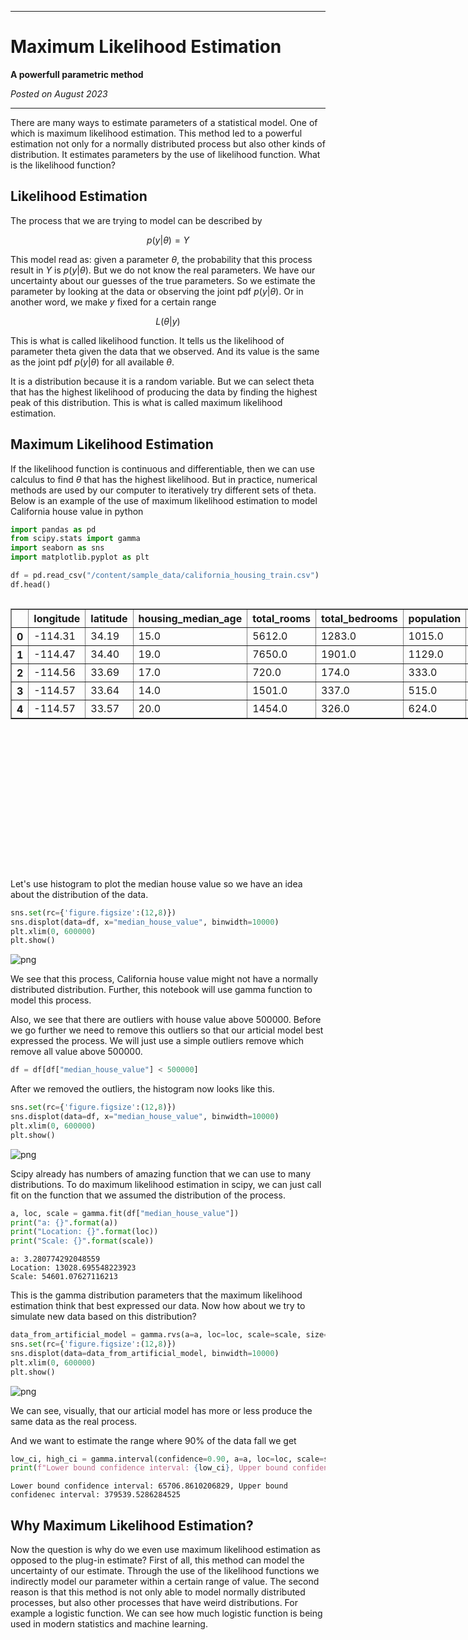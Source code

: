 <script type="text/x-mathjax-config">
    MathJax.Hub.Config({
        tex2jax: {
        skipTags: ['script', 'noscript', 'style', 'textarea', 'pre'],
        inlineMath: [['$','$']]
        }
    });
    </script>
      
<script type="text/javascript" async src="https://cdn.mathjax.org/mathjax/latest/MathJax.js?config=TeX-MML-AM_CHTML"> </script>

***

# Maximum Likelihood Estimation

**A powerfull parametric method**

*Posted on August 2023*

***

There are many ways to estimate parameters of a statistical model. One of which is maximum likelihood estimation. This method led to a powerful estimation not only for a normally distributed process but also other kinds of distribution. It estimates parameters by the use of likelihood function. What is the likelihood function?

## Likelihood Estimation

The process that we are trying to model can be described by

$$p(y|\theta{}) = Y$$

This model read as: given a parameter $\theta{}$, the probability that this process result in $Y$ is $p(y|\theta{})$. But we do not know the real parameters. We have our uncertainty about our guesses of the true parameters. So we estimate the parameter by looking at the data or observing the joint pdf $p(y|\theta{})$. Or in another word, we make $y$ fixed for a certain range

$$L(\theta{}|y)$$

This is what is called likelihood function. It tells us the likelihood of parameter theta given the data that we observed. And its value is the same as the joint pdf $p(y|\theta{})$ for all available $\theta{}$.

It is a distribution because it is a random variable. But we can select theta that has the highest likelihood of producing the data by finding the highest peak of this distribution. This is what is called maximum likelihood estimation.

## Maximum Likelihood Estimation

If the likelihood function is continuous and differentiable, then we can use calculus to find $\theta{}$ that has the highest likelihood. But in practice, numerical methods are used by our computer to iteratively try different sets of theta. Below is an example of the use of maximum likelihood estimation to model California house value in python


```python
import pandas as pd
from scipy.stats import gamma
import seaborn as sns
import matplotlib.pyplot as plt
```


```python
df = pd.read_csv("/content/sample_data/california_housing_train.csv")
df.head()
```





  <div id="df-d6720a3a-3cda-4777-a5ad-733b366c9955" class="colab-df-container">
    <div>
<style scoped>
    .dataframe tbody tr th:only-of-type {
        vertical-align: middle;
    }

    .dataframe tbody tr th {
        vertical-align: top;
    }

    .dataframe thead th {
        text-align: right;
    }
</style>
<table border="1" class="dataframe">
  <thead>
    <tr style="text-align: right;">
      <th></th>
      <th>longitude</th>
      <th>latitude</th>
      <th>housing_median_age</th>
      <th>total_rooms</th>
      <th>total_bedrooms</th>
      <th>population</th>
      <th>households</th>
      <th>median_income</th>
      <th>median_house_value</th>
    </tr>
  </thead>
  <tbody>
    <tr>
      <th>0</th>
      <td>-114.31</td>
      <td>34.19</td>
      <td>15.0</td>
      <td>5612.0</td>
      <td>1283.0</td>
      <td>1015.0</td>
      <td>472.0</td>
      <td>1.4936</td>
      <td>66900.0</td>
    </tr>
    <tr>
      <th>1</th>
      <td>-114.47</td>
      <td>34.40</td>
      <td>19.0</td>
      <td>7650.0</td>
      <td>1901.0</td>
      <td>1129.0</td>
      <td>463.0</td>
      <td>1.8200</td>
      <td>80100.0</td>
    </tr>
    <tr>
      <th>2</th>
      <td>-114.56</td>
      <td>33.69</td>
      <td>17.0</td>
      <td>720.0</td>
      <td>174.0</td>
      <td>333.0</td>
      <td>117.0</td>
      <td>1.6509</td>
      <td>85700.0</td>
    </tr>
    <tr>
      <th>3</th>
      <td>-114.57</td>
      <td>33.64</td>
      <td>14.0</td>
      <td>1501.0</td>
      <td>337.0</td>
      <td>515.0</td>
      <td>226.0</td>
      <td>3.1917</td>
      <td>73400.0</td>
    </tr>
    <tr>
      <th>4</th>
      <td>-114.57</td>
      <td>33.57</td>
      <td>20.0</td>
      <td>1454.0</td>
      <td>326.0</td>
      <td>624.0</td>
      <td>262.0</td>
      <td>1.9250</td>
      <td>65500.0</td>
    </tr>
  </tbody>
</table>
</div>
    <div class="colab-df-buttons">

  <div class="colab-df-container">
    <button class="colab-df-convert" onclick="convertToInteractive('df-d6720a3a-3cda-4777-a5ad-733b366c9955')"
            title="Convert this dataframe to an interactive table."
            style="display:none;">

  <svg xmlns="http://www.w3.org/2000/svg" height="24px" viewBox="0 -960 960 960">
    <path d="M120-120v-720h720v720H120Zm60-500h600v-160H180v160Zm220 220h160v-160H400v160Zm0 220h160v-160H400v160ZM180-400h160v-160H180v160Zm440 0h160v-160H620v160ZM180-180h160v-160H180v160Zm440 0h160v-160H620v160Z"/>
  </svg>
    </button>

  <style>
    .colab-df-container {
      display:flex;
      gap: 12px;
    }

    .colab-df-convert {
      background-color: #E8F0FE;
      border: none;
      border-radius: 50%;
      cursor: pointer;
      display: none;
      fill: #1967D2;
      height: 32px;
      padding: 0 0 0 0;
      width: 32px;
    }

    .colab-df-convert:hover {
      background-color: #E2EBFA;
      box-shadow: 0px 1px 2px rgba(60, 64, 67, 0.3), 0px 1px 3px 1px rgba(60, 64, 67, 0.15);
      fill: #174EA6;
    }

    .colab-df-buttons div {
      margin-bottom: 4px;
    }

    [theme=dark] .colab-df-convert {
      background-color: #3B4455;
      fill: #D2E3FC;
    }

    [theme=dark] .colab-df-convert:hover {
      background-color: #434B5C;
      box-shadow: 0px 1px 3px 1px rgba(0, 0, 0, 0.15);
      filter: drop-shadow(0px 1px 2px rgba(0, 0, 0, 0.3));
      fill: #FFFFFF;
    }
  </style>

    <script>
      const buttonEl =
        document.querySelector('#df-d6720a3a-3cda-4777-a5ad-733b366c9955 button.colab-df-convert');
      buttonEl.style.display =
        google.colab.kernel.accessAllowed ? 'block' : 'none';

      async function convertToInteractive(key) {
        const element = document.querySelector('#df-d6720a3a-3cda-4777-a5ad-733b366c9955');
        const dataTable =
          await google.colab.kernel.invokeFunction('convertToInteractive',
                                                    [key], {});
        if (!dataTable) return;

        const docLinkHtml = 'Like what you see? Visit the ' +
          '<a target="_blank" href=https://colab.research.google.com/notebooks/data_table.ipynb>data table notebook</a>'
          + ' to learn more about interactive tables.';
        element.innerHTML = '';
        dataTable['output_type'] = 'display_data';
        await google.colab.output.renderOutput(dataTable, element);
        const docLink = document.createElement('div');
        docLink.innerHTML = docLinkHtml;
        element.appendChild(docLink);
      }
    </script>
  </div>


<div id="df-484fca9d-c916-49b8-82ad-77b3718272c3">
  <button class="colab-df-quickchart" onclick="quickchart('df-484fca9d-c916-49b8-82ad-77b3718272c3')"
            title="Suggest charts."
            style="display:none;">

<svg xmlns="http://www.w3.org/2000/svg" height="24px"viewBox="0 0 24 24"
     width="24px">
    <g>
        <path d="M19 3H5c-1.1 0-2 .9-2 2v14c0 1.1.9 2 2 2h14c1.1 0 2-.9 2-2V5c0-1.1-.9-2-2-2zM9 17H7v-7h2v7zm4 0h-2V7h2v10zm4 0h-2v-4h2v4z"/>
    </g>
</svg>
  </button>

<style>
  .colab-df-quickchart {
      --bg-color: #E8F0FE;
      --fill-color: #1967D2;
      --hover-bg-color: #E2EBFA;
      --hover-fill-color: #174EA6;
      --disabled-fill-color: #AAA;
      --disabled-bg-color: #DDD;
  }

  [theme=dark] .colab-df-quickchart {
      --bg-color: #3B4455;
      --fill-color: #D2E3FC;
      --hover-bg-color: #434B5C;
      --hover-fill-color: #FFFFFF;
      --disabled-bg-color: #3B4455;
      --disabled-fill-color: #666;
  }

  .colab-df-quickchart {
    background-color: var(--bg-color);
    border: none;
    border-radius: 50%;
    cursor: pointer;
    display: none;
    fill: var(--fill-color);
    height: 32px;
    padding: 0;
    width: 32px;
  }

  .colab-df-quickchart:hover {
    background-color: var(--hover-bg-color);
    box-shadow: 0 1px 2px rgba(60, 64, 67, 0.3), 0 1px 3px 1px rgba(60, 64, 67, 0.15);
    fill: var(--button-hover-fill-color);
  }

  .colab-df-quickchart-complete:disabled,
  .colab-df-quickchart-complete:disabled:hover {
    background-color: var(--disabled-bg-color);
    fill: var(--disabled-fill-color);
    box-shadow: none;
  }

  .colab-df-spinner {
    border: 2px solid var(--fill-color);
    border-color: transparent;
    border-bottom-color: var(--fill-color);
    animation:
      spin 1s steps(1) infinite;
  }

  @keyframes spin {
    0% {
      border-color: transparent;
      border-bottom-color: var(--fill-color);
      border-left-color: var(--fill-color);
    }
    20% {
      border-color: transparent;
      border-left-color: var(--fill-color);
      border-top-color: var(--fill-color);
    }
    30% {
      border-color: transparent;
      border-left-color: var(--fill-color);
      border-top-color: var(--fill-color);
      border-right-color: var(--fill-color);
    }
    40% {
      border-color: transparent;
      border-right-color: var(--fill-color);
      border-top-color: var(--fill-color);
    }
    60% {
      border-color: transparent;
      border-right-color: var(--fill-color);
    }
    80% {
      border-color: transparent;
      border-right-color: var(--fill-color);
      border-bottom-color: var(--fill-color);
    }
    90% {
      border-color: transparent;
      border-bottom-color: var(--fill-color);
    }
  }
</style>

  <script>
    async function quickchart(key) {
      const quickchartButtonEl =
        document.querySelector('#' + key + ' button');
      quickchartButtonEl.disabled = true;  // To prevent multiple clicks.
      quickchartButtonEl.classList.add('colab-df-spinner');
      try {
        const charts = await google.colab.kernel.invokeFunction(
            'suggestCharts', [key], {});
      } catch (error) {
        console.error('Error during call to suggestCharts:', error);
      }
      quickchartButtonEl.classList.remove('colab-df-spinner');
      quickchartButtonEl.classList.add('colab-df-quickchart-complete');
    }
    (() => {
      let quickchartButtonEl =
        document.querySelector('#df-484fca9d-c916-49b8-82ad-77b3718272c3 button');
      quickchartButtonEl.style.display =
        google.colab.kernel.accessAllowed ? 'block' : 'none';
    })();
  </script>
</div>
    </div>
  </div>




Let's use histogram to plot the median house value so we have an idea about the distribution of the data.


```python
sns.set(rc={'figure.figsize':(12,8)})
sns.displot(data=df, x="median_house_value", binwidth=10000)
plt.xlim(0, 600000)
plt.show()
```


    
![png](output_14_0.png)
    


We see that this process, California house value might not have a normally distributed distribution. Further, this notebook will use gamma function to model this process.

Also, we see that there are outliers with house value above 500000. Before we go further we need to remove this outliers so that our articial model best expressed the process. We will just use a simple outliers remove which remove all value above 500000.


```python
df = df[df["median_house_value"] < 500000]
```

After we removed the outliers, the histogram now looks like this.


```python
sns.set(rc={'figure.figsize':(12,8)})
sns.displot(data=df, x="median_house_value", binwidth=10000)
plt.xlim(0, 600000)
plt.show()
```


    
![png](output_19_0.png)
    


Scipy already has numbers of amazing function that we can use to many distributions. To do maximum likelihood estimation in scipy, we can just call fit on the function that we assumed the distribution of the process.


```python
a, loc, scale = gamma.fit(df["median_house_value"])
print("a: {}".format(a))
print("Location: {}".format(loc))
print("Scale: {}".format(scale))
```

    a: 3.280774292048559
    Location: 13028.695548223923
    Scale: 54601.07627116213
    

This is the gamma distribution parameters that the maximum likelihood estimation think that best expressed our data. Now how about we try to simulate new data based on this distribution?


```python
data_from_artificial_model = gamma.rvs(a=a, loc=loc, scale=scale, size=1000, random_state=123)
sns.set(rc={'figure.figsize':(12,8)})
sns.displot(data=data_from_artificial_model, binwidth=10000)
plt.xlim(0, 600000)
plt.show()
```


    
![png](output_23_0.png)
    


We can see, visually, that our articial model has more or less produce the same data as the real process.

And we want to estimate the range where 90% of the data fall we get


```python
low_ci, high_ci = gamma.interval(confidence=0.90, a=a, loc=loc, scale=scale)
print(f"Lower bound confidence interval: {low_ci}, Upper bound confidenec interval: {high_ci}")
```

    Lower bound confidence interval: 65706.8610206829, Upper bound confidenec interval: 379539.5286284525
    

## Why Maximum Likelihood Estimation?

Now the question is why do we even use maximum likelihood estimation as opposed to the plug-in estimate? First of all, this method can model the uncertainty of our estimate. Through the use of the likelihood functions we indirectly model our parameter within a certain range of value. The second reason is that this method is not only able to model normally distributed processes, but also other processes that have weird distributions. For example a logistic function. We can see how much logistic function is being used in modern statistics and machine learning.
